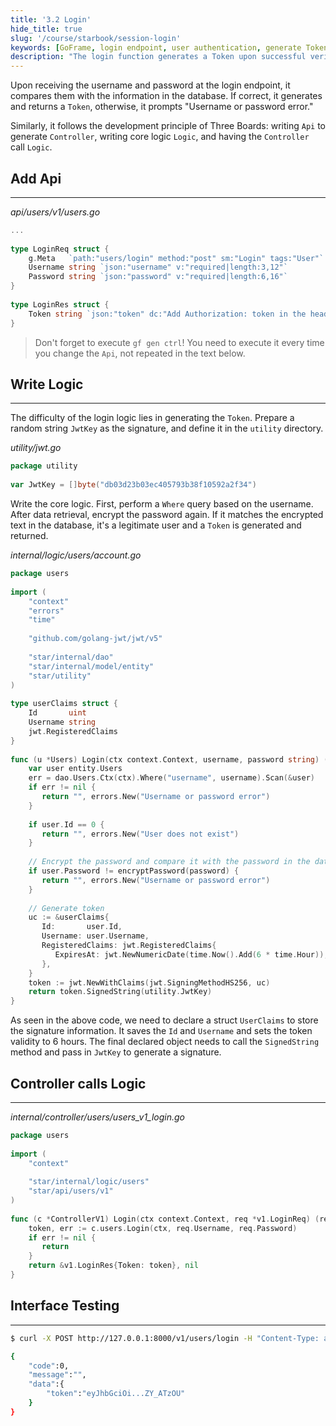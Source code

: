```yaml
---
title: '3.2 Login'
hide_title: true
slug: '/course/starbook/session-login'
keywords: [GoFrame, login endpoint, user authentication, generate Token, password encryption, user requests, error handling, JwtKey, interface testing, logic writing]
description: "The login function generates a Token upon successful verification by receiving the username and password. Using the GoFrame framework, it adheres to the development principle of Three Boards, including Api generation Controller, and writing core Logic logic. The JwtKey is used to generate the signature, and the Token is valid for six hours. The core logic is invoked in the Controller to implement the login function, and the interface is tested to ensure functionality."
---
```

Upon receiving the username and password at the login endpoint, it compares them with the information in the database. If correct, it generates and returns a `Token`, otherwise, it prompts "Username or password error."

Similarly, it follows the development principle of Three Boards: writing `Api` to generate `Controller`, writing core logic `Logic`, and having the `Controller` call `Logic`.
## Add Api
---
*api/users/v1/users.go*
```go
...
  
type LoginReq struct {  
    g.Meta   `path:"users/login" method:"post" sm:"Login" tags:"User"`  
    Username string `json:"username" v:"required|length:3,12"`  
    Password string `json:"password" v:"required|length:6,16"`  
}  
  
type LoginRes struct {  
    Token string `json:"token" dc:"Add Authorization: token in the header for authentication-required interfaces"`
}
```

> Don't forget to execute `gf gen ctrl`! You need to execute it every time you change the `Api`, not repeated in the text below.

## Write Logic
---
The difficulty of the login logic lies in generating the `Token`. Prepare a random string `JwtKey` as the signature, and define it in the `utility` directory.

*utility/jwt.go*
```go
package utility  
  
var JwtKey = []byte("db03d23b03ec405793b38f10592a2f34")
```

Write the core logic. First, perform a `Where` query based on the username. After data retrieval, encrypt the password again. If it matches the encrypted text in the database, it's a legitimate user and a `Token` is generated and returned.

*internal/logic/users/account.go*
```go
package users  
  
import (  
    "context"  
    "errors"
    "time"  
    
    "github.com/golang-jwt/jwt/v5"
    
    "star/internal/dao"    
    "star/internal/model/entity"    
    "star/utility"
)
  
type userClaims struct {  
    Id       uint  
    Username string  
    jwt.RegisteredClaims  
}  
  
func (u *Users) Login(ctx context.Context, username, password string) (tokenString string, err error) {  
    var user entity.Users  
    err = dao.Users.Ctx(ctx).Where("username", username).Scan(&user)  
    if err != nil {  
       return "", errors.New("Username or password error")  
    }  
  
    if user.Id == 0 {  
       return "", errors.New("User does not exist")  
    }  
  
    // Encrypt the password and compare it with the password in the database  
    if user.Password != encryptPassword(password) {  
       return "", errors.New("Username or password error")  
    }  
  
    // Generate token  
	uc := &userClaims{  
       Id:       user.Id,  
       Username: user.Username,  
       RegisteredClaims: jwt.RegisteredClaims{  
          ExpiresAt: jwt.NewNumericDate(time.Now().Add(6 * time.Hour)),  
       },  
    }  
    token := jwt.NewWithClaims(jwt.SigningMethodHS256, uc)  
    return token.SignedString(utility.JwtKey)  
}
```

As seen in the above code, we need to declare a struct `UserClaims` to store the signature information. It saves the `Id` and `Username` and sets the token validity to 6 hours. The final declared object needs to call the `SignedString` method and pass in `JwtKey` to generate a signature.

## Controller calls Logic
---
*internal/controller/users/users_v1_login.go*
```go
package users  
  
import (  
    "context"  
    
    "star/internal/logic/users"  
    "star/api/users/v1"
)  
  
func (c *ControllerV1) Login(ctx context.Context, req *v1.LoginReq) (res *v1.LoginRes, err error) {  
    token, err := c.users.Login(ctx, req.Username, req.Password)  
    if err != nil {  
       return  
    }  
    return &v1.LoginRes{Token: token}, nil  
}
```

## Interface Testing
---
```bash
$ curl -X POST http://127.0.0.1:8000/v1/users/login -H "Content-Type: application/json" -d "{\"username\":\"oldme\", \"password\":\"123456\"}"

{
    "code":0,
    "message":"",
    "data":{
        "token":"eyJhbGciOi...ZY_ATzOU"
    }
}
```